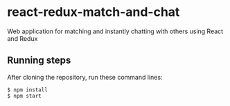 # react-redux-match-and-chat
Web application for matching and instantly chatting with others using React and Redux

## Running steps

After cloning the repository, run these command lines:

    $ npm install
    $ npm start